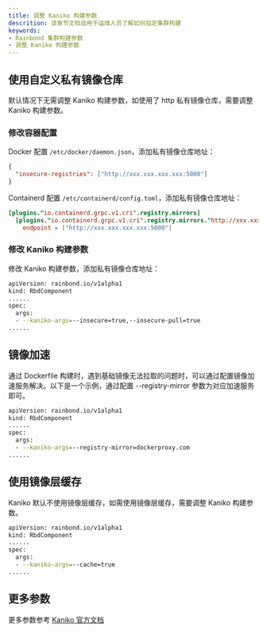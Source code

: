 ```yaml
---
title: 调整 Kaniko 构建参数
descrition: 该章节文档适用于运维人员了解如何指定集群构建
keywords:
- Rainbond 集群构建参数
- 调整 Kaniko 构建参数
---
```


## 使用自定义私有镜像仓库

默认情况下无需调整 Kaniko 构建参数，如使用了 http 私有镜像仓库，需要调整 Kaniko 构建参数。

### 修改容器配置

Docker 配置 `/etc/docker/daemon.json`，添加私有镜像仓库地址：

```json
{
  "insecure-registries": ["http://xxx.xxx.xxx.xxx:5000"]
}
```

Containerd 配置 `/etc/containerd/config.toml`，添加私有镜像仓库地址：

```toml
[plugins."io.containerd.grpc.v1.cri".registry.mirrors]
  [plugins."io.containerd.grpc.v1.cri".registry.mirrors."http://xxx.xxx.xxx.xxx:5000"]
    endpoint = ["http://xxx.xxx.xxx.xxx:5000"]
```

### 修改 Kaniko 构建参数

修改 Kaniko 构建参数，添加私有镜像仓库地址：

```bash title="kubectl edit rbdcomponent rbd-chaos -n rbd-system"
apiVersion: rainbond.io/v1alpha1
kind: RbdComponent
......
spec:
  args:
  - --kaniko-args=--insecure=true,--insecure-pull=true
......
```

## 镜像加速

通过 Dockerfile 构建时，遇到基础镜像无法拉取的问题时，可以通过配置镜像加速服务解决。以下是一个示例，通过配置
--registry-mirror 参数为对应加速服务即可。

```bash title="kubectl edit rbdcomponent rbd-chaos -n rbd-system"
apiVersion: rainbond.io/v1alpha1
kind: RbdComponent
......
spec:
  args:
  - --kaniko-args=--registry-mirror=dockerproxy.com
......
```

## 使用镜像层缓存

Kaniko 默认不使用镜像层缓存，如需使用镜像层缓存，需要调整 Kaniko 构建参数。

```bash title="kubectl edit rbdcomponent rbd-chaos -n rbd-system"
apiVersion: rainbond.io/v1alpha1
kind: RbdComponent
......
spec:
  args:
  - --kaniko-args=--cache=true
......
```

## 更多参数

更多参数参考 [Kaniko 官方文档](https://github.com/GoogleContainerTools/kaniko)